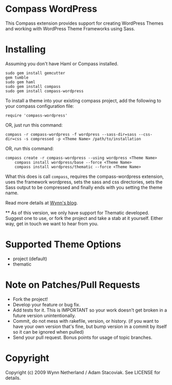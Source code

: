 Compass WordPress
==================

This Compass extension provides support for creating WordPress Themes and working with WordPress Theme Frameworks using Sass.

Installing
==========

Assuming you don't have Haml or Compass installed.

    sudo gem install gemcutter
    gem tumble
    sudo gem haml
    sudo gem install compass
    sudo gem install compass-wordpress

To install a theme into your existing compass project, add the following to your compass configuration file:

    require 'compass-wordpress'

OR, just run this command:

    compass -r compass-wordpress -f wordpress --sass-dir=sass --css-dir=css -s compressed -p <Theme Name> /path/to/installation

OR, run this command:

    compass create -r compass-wordpress --using wordpress <Theme Name>
		compass install wordpress/base --force <Theme Name>
		compass install wordpress/thematic --force <Theme Name>

What this does is call `compass`, requires the compass-wordpress extension, uses the framework wordpress, sets the sass and css directories, sets the Sass output to be compressed and finally ends with you setting the theme name.

Read more details at [Wynn's blog](http://wynnnetherland.com/2009/11/sass-up-your-wordpress-themes-with-compass/).

** As of this version, we only have support for Thematic developed. Suggest one to use, or fork the project and take a stab at it yourself. Either way, get in touch we want to hear from you.
    
Supported Theme Options
========================

* project (default)
* thematic

Note on Patches/Pull Requests
==============================
 
* Fork the project!
* Develop your feature or bug fix.
* Add tests for it. This is IMPORTANT so your work doesn't get broken in a future version unintentionally.
* Commit, do not mess with rakefile, version, or history. (if you want to have your own version that's fine, but bump version in a commit by itself so it can be ignored when pulled)
* Send your pull request. Bonus points for usage of topic branches.

Copyright
===========

Copyright (c) 2009 Wynn Netherland / Adam Stacoviak. See LICENSE for details.
